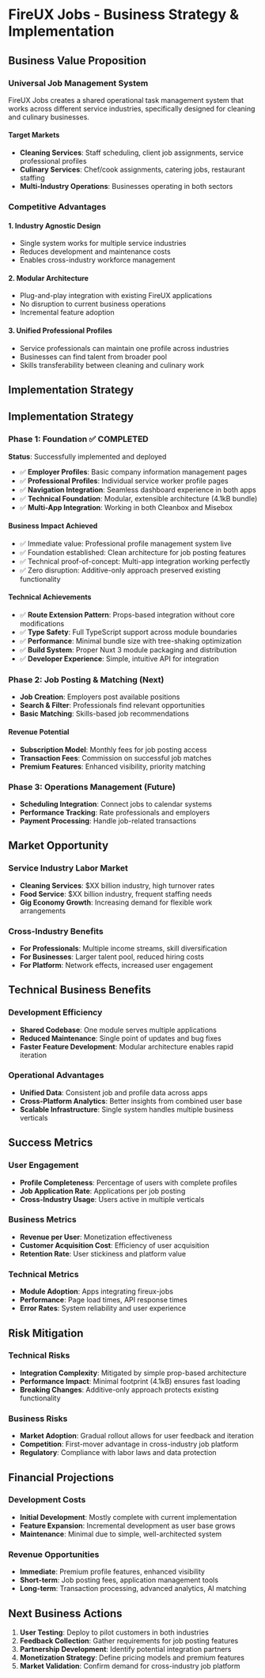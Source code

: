 # FireUX Jobs - Business Strategy & Implementation

## Business Value Proposition

### Universal Job Management System
FireUX Jobs creates a shared operational task management system that works across different service industries, specifically designed for cleaning and culinary businesses.

#### Target Markets
- **Cleaning Services**: Staff scheduling, client job assignments, service professional profiles
- **Culinary Services**: Chef/cook assignments, catering jobs, restaurant staffing
- **Multi-Industry Operations**: Businesses operating in both sectors

### Competitive Advantages

#### 1. **Industry Agnostic Design**
- Single system works for multiple service industries
- Reduces development and maintenance costs
- Enables cross-industry workforce management

#### 2. **Modular Architecture**
- Plug-and-play integration with existing FireUX applications
- No disruption to current business operations
- Incremental feature adoption

#### 3. **Unified Professional Profiles**
- Service professionals can maintain one profile across industries
- Businesses can find talent from broader pool
- Skills transferability between cleaning and culinary work

## Implementation Strategy

## Implementation Strategy

### Phase 1: Foundation ✅ COMPLETED

**Status**: Successfully implemented and deployed
- ✅ **Employer Profiles**: Basic company information management pages
- ✅ **Professional Profiles**: Individual service worker profile pages  
- ✅ **Navigation Integration**: Seamless dashboard experience in both apps
- ✅ **Technical Foundation**: Modular, extensible architecture (4.1kB bundle)
- ✅ **Multi-App Integration**: Working in both Cleanbox and Misebox

#### Business Impact Achieved
- ✅ Immediate value: Professional profile management system live
- ✅ Foundation established: Clean architecture for job posting features
- ✅ Technical proof-of-concept: Multi-app integration working perfectly
- ✅ Zero disruption: Additive-only approach preserved existing functionality

#### Technical Achievements
- ✅ **Route Extension Pattern**: Props-based integration without core modifications
- ✅ **Type Safety**: Full TypeScript support across module boundaries
- ✅ **Performance**: Minimal bundle size with tree-shaking optimization
- ✅ **Build System**: Proper Nuxt 3 module packaging and distribution
- ✅ **Developer Experience**: Simple, intuitive API for integration

### Phase 2: Job Posting & Matching (Next)
- **Job Creation**: Employers post available positions
- **Search & Filter**: Professionals find relevant opportunities
- **Basic Matching**: Skills-based job recommendations

#### Revenue Potential
- **Subscription Model**: Monthly fees for job posting access
- **Transaction Fees**: Commission on successful job matches
- **Premium Features**: Enhanced visibility, priority matching

### Phase 3: Operations Management (Future)
- **Scheduling Integration**: Connect jobs to calendar systems
- **Performance Tracking**: Rate professionals and employers
- **Payment Processing**: Handle job-related transactions

## Market Opportunity

### Service Industry Labor Market
- **Cleaning Services**: $XX billion industry, high turnover rates
- **Food Service**: $XX billion industry, frequent staffing needs
- **Gig Economy Growth**: Increasing demand for flexible work arrangements

### Cross-Industry Benefits
- **For Professionals**: Multiple income streams, skill diversification
- **For Businesses**: Larger talent pool, reduced hiring costs
- **For Platform**: Network effects, increased user engagement

## Technical Business Benefits

### Development Efficiency
- **Shared Codebase**: One module serves multiple applications
- **Reduced Maintenance**: Single point of updates and bug fixes
- **Faster Feature Development**: Modular architecture enables rapid iteration

### Operational Advantages
- **Unified Data**: Consistent job and profile data across apps
- **Cross-Platform Analytics**: Better insights from combined user base
- **Scalable Infrastructure**: Single system handles multiple business verticals

## Success Metrics

### User Engagement
- **Profile Completeness**: Percentage of users with complete profiles
- **Job Application Rate**: Applications per job posting
- **Cross-Industry Usage**: Users active in multiple verticals

### Business Metrics
- **Revenue per User**: Monetization effectiveness
- **Customer Acquisition Cost**: Efficiency of user acquisition
- **Retention Rate**: User stickiness and platform value

### Technical Metrics
- **Module Adoption**: Apps integrating fireux-jobs
- **Performance**: Page load times, API response times
- **Error Rates**: System reliability and user experience

## Risk Mitigation

### Technical Risks
- **Integration Complexity**: Mitigated by simple prop-based architecture
- **Performance Impact**: Minimal footprint (4.1kB) ensures fast loading
- **Breaking Changes**: Additive-only approach protects existing functionality

### Business Risks
- **Market Adoption**: Gradual rollout allows for user feedback and iteration
- **Competition**: First-mover advantage in cross-industry job platform
- **Regulatory**: Compliance with labor laws and data protection

## Financial Projections

### Development Costs
- **Initial Development**: Mostly complete with current implementation
- **Feature Expansion**: Incremental development as user base grows
- **Maintenance**: Minimal due to simple, well-architected system

### Revenue Opportunities
- **Immediate**: Premium profile features, enhanced visibility
- **Short-term**: Job posting fees, application management tools
- **Long-term**: Transaction processing, advanced analytics, AI matching

## Next Business Actions

1. **User Testing**: Deploy to pilot customers in both industries
2. **Feedback Collection**: Gather requirements for job posting features
3. **Partnership Development**: Identify potential integration partners
4. **Monetization Strategy**: Define pricing models and premium features
5. **Market Validation**: Confirm demand for cross-industry job platform
